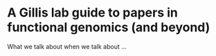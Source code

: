 # A Gillis lab guide to papers in functional genomics (and beyond)
 What we talk about when we talk about ... 



